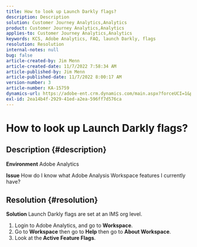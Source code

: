 ```yaml
---
title: How to look up Launch Darkly flags?
description: Description
solution: Customer Journey Analytics,Analytics
product: Customer Journey Analytics,Analytics
applies-to: Customer Journey Analytics,Analytics
keywords: KCS, Adobe Analytics, FAQ, launch Darkly, flags
resolution: Resolution
internal-notes: null
bug: false
article-created-by: Jim Menn
article-created-date: 11/7/2022 7:58:34 AM
article-published-by: Jim Menn
article-published-date: 11/7/2022 8:00:17 AM
version-number: 3
article-number: KA-15759
dynamics-url: https://adobe-ent.crm.dynamics.com/main.aspx?forceUCI=1&pagetype=entityrecord&etn=knowledgearticle&id=0b8172f4-715e-ed11-9561-6045bd0065f9
exl-id: 2ea14b4f-2929-41ed-a2ea-596ff7d576ca
---
```

# How to look up Launch Darkly flags?

## Description {#description}


<b>Environment</b>
 Adobe Analytics

<b>Issue</b>
 How do I know what Adobe Analysis Workspace features I currently have?


## Resolution {#resolution}


<b>Solution</b>
Launch Darkly flags are set at an IMS org level.

1. Login to Adobe Analytics, and go to <b>Workspace</b>.
2. Go to <b>Workspace</b> then go to <b>Help</b> then go to <b>About Workspace</b>.
3. Look at the<b> Active Feature Flags</b>.
